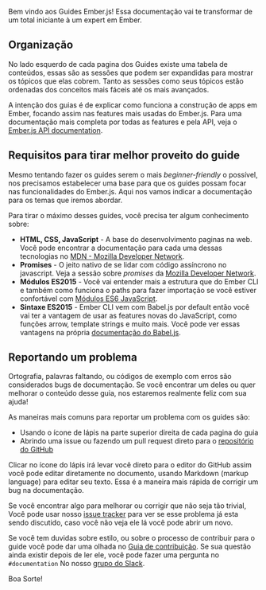 Bem vindo aos Guides Ember.js! Essa documentação vai te transformar de
um total iniciante à um expert em Ember.

## Organização

No lado esquerdo de cada pagina dos Guides existe uma tabela de conteúdos,
essas são as sessões que podem ser expandidas para mostrar os tópicos que
elas cobrem. Tanto as sessões como seus tópicos estão ordenadas dos conceitos
mais fáceis até os mais avançados.

A intenção dos guias é de explicar como funciona a construção de
apps em Ember, focando assim nas features mais usadas do Ember.js.
Para uma documentação mais completa por todas as features e pela
API, veja o [Ember.js API documentation](http://emberjs.com/api/).

## Requisitos para tirar melhor proveito do guide

Mesmo tentando fazer os guides serem o mais _beginner-friendly_
o possível, nos precisamos estabelecer uma base para que os
guides possam focar nas funcionalidades do Ember.js.
Aqui nos vamos indicar a documentação para os temas que iremos abordar.

Para tirar o máximo desses guides, você precisa ter algum conhecimento sobre:

* **HTML, CSS, JavaScript** - A base do desenvolvimento paginas na web. Você pode encontrar a documentação para cada uma dessas tecnologias no [MDN - Mozilla Developer Network][mdn].
* **Promises** - O jeito nativo de se lidar com código assíncrono no javascript. Veja a sessão sobre _promises_ da [Mozilla Developer Network][promises].
* **Módulos ES2015** - Você vai entender mais a estrutura que do Ember CLI e também como funciona o paths para fazer importação se você estiver confortável com [Módulos ES6 JavaScript][js-modules].
* **Sintaxe ES2015** - Ember CLI vem com Babel.js por default então você vai ter
a vantagem de usar as features novas do JavaScript, como funções arrow, template strings
e muito mais. Você pode ver essas vantagens na própria [documentação do Babel.js][babeljs].

## Reportando um problema

Ortografia, palavras faltando, ou códigos de exemplo com erros são
considerados bugs de documentação. Se você encontrar um deles ou quer
melhorar o conteúdo desse guia, nos estaremos realmente feliz com
sua ajuda!

As maneiras mais comuns para reportar um problema com os guides são:

* Usando o ícone de lápis na parte superior direita de cada pagina do guia
* Abrindo uma issue ou fazendo um pull request direto para o [repositório do GitHub][gh-guides]

Clicar no ícone do lápis irá levar você direto para o editor do GitHub
assim você pode editar diretamente no documento, usando Markdown (markup language)
para editar seu texto. Essa é a maneira mais rápida de corrigir um bug na documentação.

Se você encontrar algo para melhorar ou corrigir que não seja tão trivial,
Você pode usar nosso [issue tracker][gh-guides-issues] para ver se esse problema
já esta sendo discutido, caso você não veja ele lá você pode abrir um novo.

Se você tem duvidas sobre estilo, ou sobre o processo de contribuir para o guide
você pode dar uma olhada no [Guia de contribuição][gh-guides-contributing]. Se sua
questão ainda existir depois de ler ele, você pode fazer uma pergunta no `#documentation`
No nosso [grupo do Slack][slackin].

Boa Sorte!

[mdn]: https://developer.mozilla.org/en-US/docs/Web
[promises]: https://developer.mozilla.org/en-US/docs/Web/JavaScript/Reference/Global_Objects/Promise
[js-modules]: http://jsmodules.io/
[babeljs]: https://babeljs.io/docs/learn-es2015/
[es6]: https://leanpub.com/understandinges6/read

[gh-guides]: https://github.com/emberjs/guides/
[gh-guides-issues]: https://github.com/emberjs/guides/issues
[gh-guides-contributing]: https://github.com/emberjs/guides/blob/master/CONTRIBUTING.md

[slackin]: https://ember-community-slackin.herokuapp.com/



